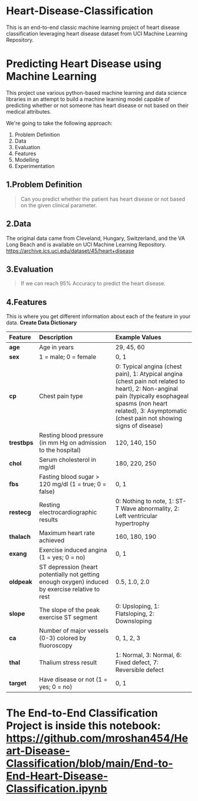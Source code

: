 # Heart-Disease-Classification
This is an end-to-end classic machine learning project of heart disease classification leveraging heart disease dataset from UCI Machine Learning Repository.

# Predicting Heart Disease using Machine Learning 

This project use various python-based machine learning and data science libraries in an attempt to build a machine learning model capable of predicting whether or not someone has heart disease or not based on their medical attributes.

We're going to take the following approach:
1. Problem Definition
2. Data
3. Evaluation
4. Features
5. Modelling
6. Experimentation

## 1.Problem Definition
>Can you predict whether the patient has heart disease or not based on the given clinical parameter.
## 2.Data
The original data came from Cleveland, Hungary, Switzerland, and the VA Long Beach and is available on UCI Machine Learning Repository.
https://archive.ics.uci.edu/dataset/45/heart+disease
## 3.Evaluation 
> If we can reach 95% Accuracy to predict the heart disease.
## 4.Features 
This is where you get different information about each of the feature in your data. 
**Create Data Dictionary** 

| Feature  | Description | Example Values |
|:-----|:-----|:------|
| **age** | Age in years | 29, 45, 60 |
| **sex** | 1 = male; 0 = female | 0, 1  |
| **cp**  | Chest pain type | 0: Typical angina (chest pain), 1: Atypical angina (chest pain not related to heart), 2: Non-anginal pain (typically esophageal spasms (non heart related), 3: Asymptomatic (chest pain not showing signs of disease) |
| **trestbps** | Resting blood pressure (in mm Hg on admission to the hospital)  | 120, 140, 150 |
| **chol** | Serum cholesterol in mg/dl | 180, 220, 250 |
| **fbs** | Fasting blood sugar > 120 mg/dl (1 = true; 0 = false) | 0, 1 |
| **restecg** | Resting electrocardiographic results | 0: Nothing to note, 1: ST-T Wave abnormality, 2: Left ventricular hypertrophy  |
| **thalach** | Maximum heart rate achieved | 160, 180, 190 |
| **exang**  | Exercise induced angina (1 = yes; 0 = no) | 0, 1 |
| **oldpeak**  | ST depression (heart potentially not getting enough oxygen) induced by exercise relative to rest | 0.5, 1.0, 2.0  |
| **slope** | The slope of the peak exercise ST segment | 0: Upsloping, 1: Flatsloping, 2: Downsloping |
| **ca** | Number of major vessels (0-3) colored by fluoroscopy | 0, 1, 2, 3 |
| **thal** | Thalium stress result  | 1: Normal, 3: Normal, 6: Fixed defect, 7: Reversible defect |
| **target** | Have disease or not (1 = yes; 0 = no) | 0, 1 |

# The End-to-End Classification Project is inside this notebook: https://github.com/mroshan454/Heart-Disease-Classification/blob/main/End-to-End-Heart-Disease-Classification.ipynb

